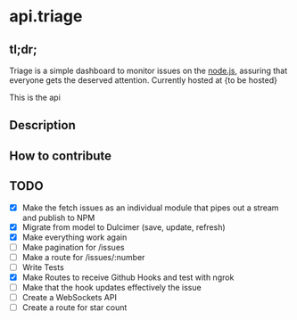 api.triage
================

## tl;dr;
Triage is a simple dashboard to monitor issues on the [node.js](https://github.com/joyent/node), assuring that everyone gets the deserved attention. Currently hosted at {to be hosted}

This is the api

## Description


## How to contribute




## TODO


- [X] Make the fetch issues as an individual module that pipes out a stream and publish to NPM
- [X] Migrate from model to Dulcimer (save, update, refresh)
- [X] Make everything work again
- [ ] Make pagination for /issues
- [ ] Make a route for /issues/:number
- [ ] Write Tests
- [X] Make Routes to receive Github Hooks and test with ngrok
- [ ] Make that the hook updates effectively the issue
- [ ] Create a WebSockets API 
- [ ] Create a route for star count